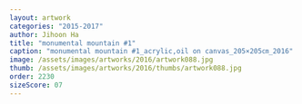 ```yaml
---
layout: artwork
categories: "2015-2017"
author: Jihoon Ha
title: "monumental mountain #1"
caption: "monumental mountain #1_acrylic,oil on canvas_205×205㎝_2016"
image: /assets/images/artworks/2016/artwork088.jpg
thumb: /assets/images/artworks/2016/thumbs/artwork088.jpg
order: 2230
sizeScore: 07
---
```

